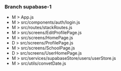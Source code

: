 ### Branch supabase-1

- M > App.js
- M > src/components/auth/login.js
- M > src/routes/stackRoutes.js
- M > src/screens/EditProfilePage.js
- M > src/screens/HomePage.js
- D > src/screens/ProfilePage.js
- M > src/screens/SchoolPage.js
- D > src/screens/UserHomePage.js
- M > src/services/supabaseStore/users/userStore.js
- M > src/utils/convetDate.js

